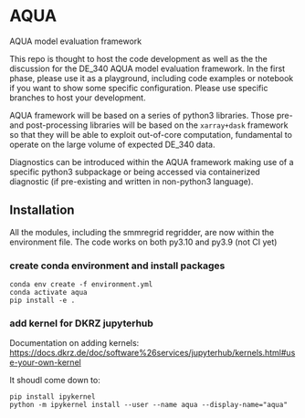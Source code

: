 # AQUA
AQUA model evaluation framework

This repo is thought to host the code development as well as the the discussion for the DE_340 AQUA model evaluation framework. In the first phase, please use it as a playground, including code examples or notebook if you want to show some specific configuration. Please use specific branches to host your development.  

AQUA framework will be based on a series of python3 libraries. Those pre- and post-processing libraries will be based on the `xarray+dask` framework so that they will be able to exploit out-of-core computation, fundamental to operate on the large volume of expected DE_340 data. 

Diagnostics can be introduced within the AQUA framework making use of a specific python3 subpackage  or being accessed via containerized diagnostic (if pre-existing and written in non-python3 language).

## Installation

All the modules, including the smmregrid regridder, are now within the environment file. The code works on both py3.10 and py3.9 (not CI yet)

### create conda environment and install packages
```
conda env create -f environment.yml
conda activate aqua
pip install -e .

```


### add kernel for DKRZ jupyterhub

Documentation on adding kernels: https://docs.dkrz.de/doc/software%26services/jupyterhub/kernels.html#use-your-own-kernel

It shoudl come down to:

```
pip install ipykernel
python -m ipykernel install --user --name aqua --display-name="aqua"
```


